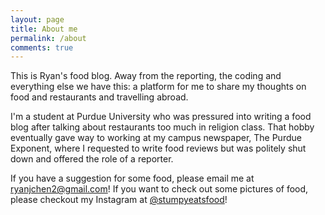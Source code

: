 ```yaml
---
layout: page
title: About me
permalink: /about
comments: true
---
```


This is Ryan's food blog. Away from the reporting, the coding and everything else we have this: a platform for me to share my thoughts on food and restaurants and travelling abroad.

I'm a student at Purdue University who was pressured into writing a food blog after talking about restaurants too much in religion class. That hobby eventually gave way to working at my campus newspaper, The Purdue Exponent, where I requested to write food reviews but was politely shut down and offered the role of a reporter.

If you have a suggestion for some food, please email me at [ryanjchen2@gmail.com](mailto:ryanjchen2@gmail.com)! If you want to check out some pictures of food, please checkout my Instagram at [@stumpyeatsfood](instagram.com/stumpyeatsfood)!
